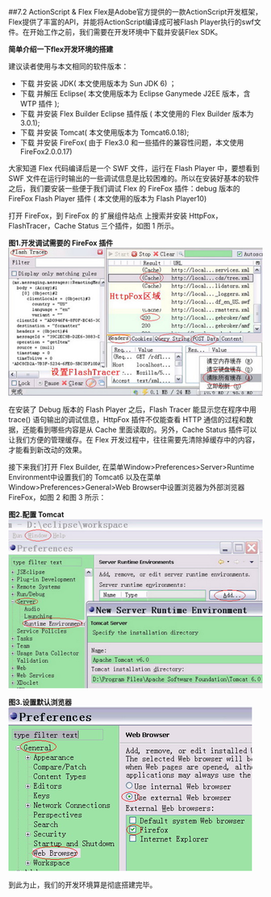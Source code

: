 ##7.2 ActionScript & Flex
Flex是Adobe官方提供的一款ActionScript开发框架，Flex提供了丰富的API，并能将ActionScript编译成可被Flash Player执行的swf文件。在开始工作之前，我们需要在开发环境中下载并安装Flex SDK。

**简单介绍一下flex开发环境的搭建**

建议读者使用与本文相同的软件版本：
- 下载 并安装 JDK( 本文使用版本为 Sun JDK 6) ；
- 下载 并解压 Eclipse( 本文使用版本为 Eclipse Ganymede J2EE 版本，含 WTP 插件 );
- 下载 并安装 Flex Builder Eclipse 插件版 ( 本文使用的 Flex Builder 版本为 3.0.1);
- 下载 并安装 Tomcat( 本文使用版本为 Tomcat6.0.18);
- 下载 并安装 FireFox( 由于 Flex3.0 和一些插件的兼容性问题，本文使用 FireFox2.0.0.17)

大家知道 Flex 代码编译后是一个 SWF 文件，运行在 Flash Player 中，要想看到 SWF 文件在运行时输出的一些调试信息是比较困难的。所以在安装好基本的软件之后，我们要安装一些便于我们调试 Flex 的 FireFox 插件：debug 版本的 FireFox Flash Player 插件 ( 本文使用的版本为 Flash Player10)

打开 FireFox，到 FireFox 的 扩展组件站点 上搜索并安装 HttpFox，FlashTracer，Cache Status 三个插件，如图 1 所示。

**图1.开发调试需要的 FireFox 插件**
![](/assets/image001.jpg)

在安装了 Debug 版本的 Flash Player 之后，Flash Tracer 能显示您在程序中用 trace() 语句输出的调试信息，HttpFox 插件不仅能查看 HTTP 通信的过程和数据，还能看到哪些内容是从 Cache 里面读取的。另外，Cache Status 插件可以让我们方便的管理缓存。在 Flex 开发过程中，往往需要先清除掉缓存中的内容，才能看到新改动的效果。

接下来我们打开 Flex Builder, 在菜单Window>Preferences>Server>Runtime Environment中设置我们的 Tomcat6 以及在菜单Window>Preferences>General>Web Browser中设置浏览器为外部浏览器 FireFox，如图 2 和图 3 所示：

**图2.配置 Tomcat**
![](/assets/image00222222222222222.jpg)

**图3.设置默认浏览器**
![](/assets/image00323123.jpg)

到此为止，我们的开发环境算是彻底搭建完毕。



